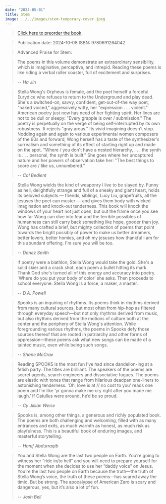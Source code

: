 ```yaml
---
date: "2024-05-01"
title: Stem
image: ../../images/stem-temporary-cover.jpeg
---
```

> [Click here to preorder the book](https://share.hsforms.com/1mLBk3MYkSCWC7k4BrTEmHw4q07a?book_title=Stem&isbn=9780691264042&publication_date__us_=2024-10-08&publication_date__uk_=2024-10-08&__hstc=209007245.4fbd5f9f65eac32e35988576b66b6fa4.1717101302170.1717101302170.1717101302170.1&__hssc=209007245.2.1717101302170&__hsfp=2125272464 "Princeton University Press Preorder Notification Form").

> Publication date: 2024-10-08
> ISBN: 9780691264042


> Advanced Praise for Stem:


> The poems in this volume demonstrate an extraordinary sensibility, which is imaginative, perceptive, and intrepid. Reading these poems is like riding a verbal roller coaster, full of excitement and surprises.
>
> -- <cite>Ha Jin</cite>


> Stella Wong's Orpheus is female, and the poet herself a forceful Eurydice who refuses to return to the Underground and play dead. She's a switched-on, savvy, confident, get-out-of-the way poet, "naked voiced," aggressively witty, her "expression . . . violent." American poetry just now has need of her fighting spirit. Her lines are not to be dull or sleepy: "Every grapple is over / submission." The poetry is perpetually on the verge of being self-interrupted by its own robustness. It rejects "gray areas." Its vivid imagining doesn't stop.  Nodding again and again to various experimental women composers of the 60s and forward, Wong herself has a taste of the synthesizer's surrealism and something of its effect of starting right up and made on the spot. "Where / you don't have a nested hierarchy, . . . the synth is . . . personal, the synth is built." She goes where her uncaptured nature and her powers of observation take her: "The best things to score are / like us, unnumbered."
>
> -- <cite>Cal Bedient</cite>


> Stella Wong wields the kind of weaponry I live to be slayed by. Funny as hell, delightfully strange and full of a sneaky and giant heart, holds its beloved subjects — friends, siblings, Lucy Liu, grapefruits, all the jesuses the poet can muster — and gives them body with wicked imagination and knock-out tenderness. This book will knock the windows of your heart not just open, but out the frame once you see how far Wong can dive into fear and the terrible possibles of humanness can still carry back something like hope, gooder than joy. Wong has crafted a brief, but mighty collection of poems that point towards the bright possibly of power to make us better dreamers, better lovers, better homies, and oh my jesuses how thankful I am for this abundant offering. I'm sure you will be too.
>
> -- <cite>Danez Smith</cite>


> If poetry were a biathlon, Stella Wong would take the gold. She's a solid skier and a crack shot, each poem a bullet hitting its mark. Thank God she's turned all of this energy and accuracy into poetry. 'Where do you put your body of color' she asks. Then proceeds to school everyone. Stella Wong is a force, a maker, a master.
>
> -- <cite>D.A. Powell</cite>


> Spooks is an inquiring of rhythms. Its poems think in rhythms derived from many cultural sources, but most often from hip-hop as filtered through everyday speech—but not only rhythms derived from music, but also rhythms derived from the motions of culture both at the center and the periphery of Stella Wong's attention. While foregrounding various rhythms, the poems in Spooks defy those sources thereof that are rooted in patriarchy and other forms of oppression—these poems ask what new songs can be made of a tainted music, even while being such songs.
>
> -- <cite>Shane McCrae</cite>


> Reading SPOOKS is the most fun I’ve had since dandelion-ing at a fetish party. The titles are brilliant. The speakers of the poems are secret agents, search engineers and dissociative fugues. The poems are elastic with tones that range from hilarious deadpan one-liners to astonishing tenderness. ‘Oh, love is at // no cost to you’ reads one poem and I’m like ‘yr gonna make me cry right after you made me laugh.’ If Catullus were around, he’d be so proud.
>
> -- <cite>Cy Jillian Weise</cite>


> Spooks is, among other things, a generous and richly populated book. The poems are both challenging and welcoming, filled with as many entrances and exits, as much warmth as honest, as much risk as playfulness. This is a beautiful book of enduring images, and masterful storytelling.
>
> -- <cite>Hanif Abdurraqib</cite>


> You and Stella Wong are the last two people on Earth. You’re going to witness her “ride in/to hell” and you will need to prepare yourself for the moment when she decides to use her “daddy voice” on Jesus. You’re the last two people on Earth because the truth—the truth of Stella Wong’s voice, the truth of these poems—has scared away the timid. But be strong. The apocalypse of American Zero is scary and dangerous, yes, but it’s also a lot of fun.
>
> -- <cite>Josh Bell</cite>

